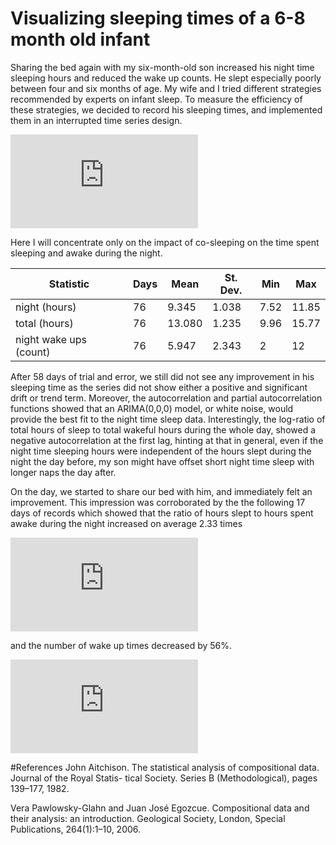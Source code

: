 # Visualizing sleeping times of a 6-8 month old infant



Sharing the bed again with my six-month-old son increased his night time
sleeping hours and reduced the wake up counts. He slept especially
poorly between four and six months of age. My wife and I tried different
strategies recommended by experts on infant sleep. To measure the
efficiency of these strategies, we decided to record his sleeping times, and implemented them in an interrupted time series
design.

![](https://github.com/adamlenart/rstuff/blob/master/baby-sleep/images/sleep.pdf)

Here I will concentrate only on the impact of co-sleeping on the time
spent sleeping and awake during the night.

 |Statistic| Days |Mean | St. Dev.| Min| Max|
 |---------|------|-----|---------|----|----|
 |night (hours) | 76 | 9.345 | 1.038 | 7.52 | 11.85 |
 |total (hours) | 76 | 13.080 | 1.235 | 9.96 | 15.77 |
 |night wake ups (count) | 76 | 5.947 | 2.343 | 2 | 12|


After 58 days of trial and error, we still did not see any improvement in his sleeping time as the series did not show either a positive and significant drift or trend term. Moreover, the autocorrelation and partial autocorrelation functions showed that an ARIMA(0,0,0) model, or
white noise, would provide the best fit to the night time sleep data. Interestingly, the log-ratio of total hours of sleep to total wakeful hours during the whole day, showed a negative autocorrelation at the first lag, hinting at that in general, even if the night time sleeping hours were independent of the hours slept during the night the day before, my son might have offset short night time sleep with longer naps the day after.

On the day, we started to share our bed with him, and immediately felt an improvement. This impression was corroborated by the the following 17 days of records which showed that the ratio of hours slept to hours spent awake during the night increased on average 2.33 times

![nightday-table](https://github.com/adamlenart/rstuff/blob/master/baby-sleep/tables/table_nightday.pdf)


and the number of wake up times decreased by 56%.

![night-wakeups](https://github.com/adamlenart/rstuff/blob/master/baby-sleep/tables/table_wakeups.pdf)



#References
John Aitchison. The statistical analysis of compositional data. Journal of the Royal Statis-
tical Society. Series B (Methodological), pages 139–177, 1982.

Vera Pawlowsky-Glahn and Juan José Egozcue. Compositional data and their analysis: an introduction. Geological Society, London, Special Publications, 264(1):1–10, 2006.


[^1]: For simplicity, define night as the span of time between 6.30 pm
    and 6.30 am. Due to this definition, night time sleep and wakeful
    time during the night have a bounded support on $[0,12] $ and sum up
    to 12. By taking the logarithm of the ratio of night time sleep to
    wakeful time these two components are transformed to a univariate
    time series defined in $(-\infty,\infty)$. In this case, a logit
    transformation would have also worked because we have only a
    two-part composition but Aitchison’s solution
    (Aitchison 1982) is valid for higher dimensional data as
    well (Pawlowsky-Egozcue 2006).

